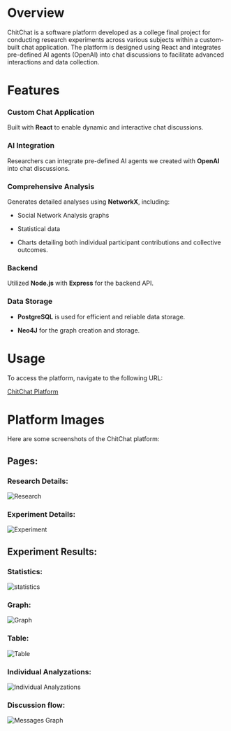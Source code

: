 # Overview
ChitChat is a software platform developed as a college final project for conducting research experiments across various subjects within a custom-built chat application. The platform is designed using React and integrates pre-defined AI agents (OpenAI) into chat discussions to facilitate advanced interactions and data collection.

# Features
### Custom Chat Application

Built with **React** to enable dynamic and interactive chat discussions.

### AI Integration

Researchers can integrate pre-defined AI agents we created with **OpenAI** into chat discussions.

### Comprehensive Analysis 

Generates detailed analyses using **NetworkX**, including:

- Social Network Analysis graphs 

- Statistical data

- Charts detailing both individual participant contributions and collective outcomes.

### Backend

Utilized **Node.js** with **Express** for the backend API.

### Data Storage

 - **PostgreSQL** is used for efficient and reliable data storage.

 - **Neo4J** for the graph creation and storage.

# Usage

To access the platform, navigate to the following URL:

[ChitChat Platform](https://chitchat-chat-d9fd9.web.app/login)

# Platform Images

Here are some screenshots of the ChitChat platform:

## Pages:

### Research Details:

![Research](https://github.com/peerfichman/ChitChat/assets/116559858/fb4fce8b-3d83-4bce-8afe-a1f5da173076)


### Experiment Details:

![Experiment](https://github.com/peerfichman/ChitChat/assets/116559858/00a9e3b0-acf5-47f1-a0f3-49c71c3e9090)



## Experiment Results:

### Statistics:

![statistics](https://github.com/peerfichman/ChitChat/assets/116559858/c7a6e88d-5683-4804-a432-546c1e1134a5)

### Graph:

![Graph](https://github.com/peerfichman/ChitChat/assets/116559858/d883057a-d09d-4d45-b78e-46b59558539a)


### Table:

![Table](https://github.com/peerfichman/ChitChat/assets/116559858/2be27cd9-8e1f-4605-89c3-8ec24632e451)


### Individual Analyzations:

![Individual Analyzations](https://github.com/peerfichman/ChitChat/assets/116559858/672cb2f9-f148-486f-9075-0e34dba88c5f)


### Discussion flow:

![Messages Graph](https://github.com/peerfichman/ChitChat/assets/116559858/c9946d7f-4f0b-4206-8c0f-8ae73406f132)




